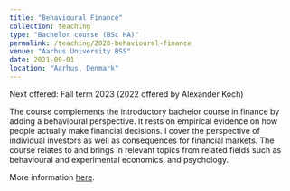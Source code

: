 ```yaml
---
title: "Behavioural Finance"
collection: teaching
type: "Bachelor course (BSc HA)"
permalink: /teaching/2020-behavioural-finance
venue: "Aarhus University BSS"
date: 2021-09-01
location: "Aarhus, Denmark"
---
```


Next offered: Fall term 2023 (2022 offered by Alexander Koch)

The course complements the introductory bachelor course in finance by adding a behavioural perspective. It rests on empirical evidence on how people actually make financial decisions. I cover the perspective of individual investors as well as consequences for financial markets. The course relates to and brings in relevant topics from related fields such as behavioural and experimental economics, and psychology.

More information <a href="https://kursuskatalog.au.dk/en/course/105986/Behavioural-Finance">here</a>.

